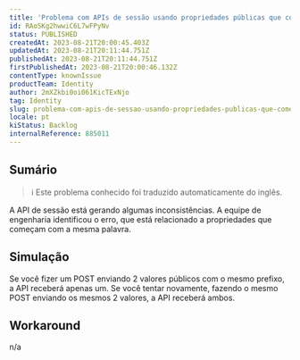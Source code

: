 ```yaml
---
title: 'Problema com APIs de sessão usando propriedades públicas que começam com o mesmo prefixo'
id: RAoSKg2hwwiC6L7wFPyNv
status: PUBLISHED
createdAt: 2023-08-21T20:00:45.403Z
updatedAt: 2023-08-21T20:11:44.751Z
publishedAt: 2023-08-21T20:11:44.751Z
firstPublishedAt: 2023-08-21T20:00:46.132Z
contentType: knownIssue
productTeam: Identity
author: 2mXZkbi0oi061KicTExNjo
tag: Identity
slug: problema-com-apis-de-sessao-usando-propriedades-publicas-que-comecam-com-o-mesmo-prefixo
locale: pt
kiStatus: Backlog
internalReference: 885011
---
```


## Sumário

>ℹ️ Este problema conhecido foi traduzido automaticamente do inglês.


A API de sessão está gerando algumas inconsistências. A equipe de engenharia identificou o erro, que está relacionado a propriedades que começam com a mesma palavra.

## Simulação


Se você fizer um POST enviando 2 valores públicos com o mesmo prefixo, a API receberá apenas um. Se você tentar novamente, fazendo o mesmo POST enviando os mesmos 2 valores, a API receberá ambos.



## Workaround


n/a





